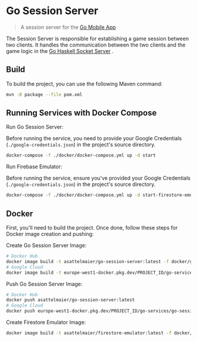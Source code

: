 # Go Session Server

> A session server for the [Go Mobile App](https://github.com/asattelmaier/go-mobile-app)

The Session Server is responsible for establishing a game session between two clients. It handles the communication
between the two clients and the game logic in the [Go Haskell Socket Server](https://github.com/asattelmaier/go-haskell)
.

## Build

To build the project, you can use the following Maven command:

```bash
mvn -B package --file pom.xml
```

## Running Services with Docker Compose

Run Go Session Server:

Before running the service, you need to provide your Google Credentials (`./google-credentials.json`) in the project's
source directory.

```bash
docker-compose -f ./docker/docker-compose.yml up -d start
```

Run Firebase Emulator:

Before running the service, ensure you've provided your Google Credentials (`./google-credentials.json`) in the
project's source directory.

```bash
docker-compose -f ./docker/docker-compose.yml up -d start-firestore-emulator
```

## Docker

First, you'll need to build the project. Once done, follow these steps for Docker image creation and pushing:

Create Go Session Server Image:

```bash
# Docker Hub
docker image build -t asattelmaier/go-session-server:latest -f docker/go-session-server/Dockerfile .
# Google Cloud
docker image build -t europe-west1-docker.pkg.dev/PROJECT_ID/go-services/go-session-server:latest -f docker/Dockerfile .
```

Push Go Session Server Image:

```bash
# Docker Hub
docker push asattelmaier/go-session-server:latest
# Google Cloud
docker push europe-west1-docker.pkg.dev/PROJECT_ID/go-services/go-session-server:latest
```

Create Firestore Emulator Image:

```bash
docker image build -t asattelmaier/firestore-emulator:latest -f docker/firestore-emulator/Dockerfile .
```
